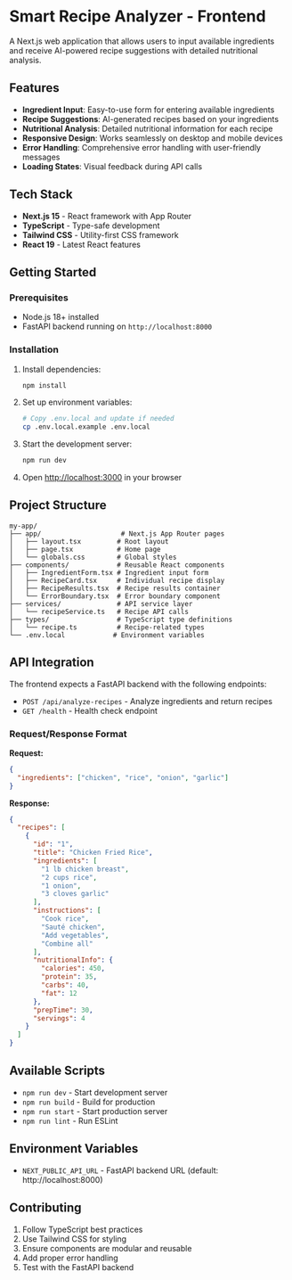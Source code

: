 # Smart Recipe Analyzer - Frontend

A Next.js web application that allows users to input available ingredients and receive AI-powered recipe suggestions with detailed nutritional analysis.

## Features

- **Ingredient Input**: Easy-to-use form for entering available ingredients
- **Recipe Suggestions**: AI-generated recipes based on your ingredients
- **Nutritional Analysis**: Detailed nutritional information for each recipe
- **Responsive Design**: Works seamlessly on desktop and mobile devices
- **Error Handling**: Comprehensive error handling with user-friendly messages
- **Loading States**: Visual feedback during API calls

## Tech Stack

- **Next.js 15** - React framework with App Router
- **TypeScript** - Type-safe development
- **Tailwind CSS** - Utility-first CSS framework
- **React 19** - Latest React features

## Getting Started

### Prerequisites

- Node.js 18+ installed
- FastAPI backend running on `http://localhost:8000`

### Installation

1. Install dependencies:

   ```bash
   npm install
   ```

2. Set up environment variables:

   ```bash
   # Copy .env.local and update if needed
   cp .env.local.example .env.local
   ```

3. Start the development server:

   ```bash
   npm run dev
   ```

4. Open [http://localhost:3000](http://localhost:3000) in your browser

## Project Structure

```
my-app/
├── app/                    # Next.js App Router pages
│   ├── layout.tsx         # Root layout
│   ├── page.tsx           # Home page
│   └── globals.css        # Global styles
├── components/            # Reusable React components
│   ├── IngredientForm.tsx # Ingredient input form
│   ├── RecipeCard.tsx     # Individual recipe display
│   ├── RecipeResults.tsx  # Recipe results container
│   └── ErrorBoundary.tsx  # Error boundary component
├── services/              # API service layer
│   └── recipeService.ts   # Recipe API calls
├── types/                 # TypeScript type definitions
│   └── recipe.ts          # Recipe-related types
└── .env.local            # Environment variables
```

## API Integration

The frontend expects a FastAPI backend with the following endpoints:

- `POST /api/analyze-recipes` - Analyze ingredients and return recipes
- `GET /health` - Health check endpoint

### Request/Response Format

**Request:**

```json
{
  "ingredients": ["chicken", "rice", "onion", "garlic"]
}
```

**Response:**

```json
{
  "recipes": [
    {
      "id": "1",
      "title": "Chicken Fried Rice",
      "ingredients": [
        "1 lb chicken breast",
        "2 cups rice",
        "1 onion",
        "3 cloves garlic"
      ],
      "instructions": [
        "Cook rice",
        "Sauté chicken",
        "Add vegetables",
        "Combine all"
      ],
      "nutritionalInfo": {
        "calories": 450,
        "protein": 35,
        "carbs": 40,
        "fat": 12
      },
      "prepTime": 30,
      "servings": 4
    }
  ]
}
```

## Available Scripts

- `npm run dev` - Start development server
- `npm run build` - Build for production
- `npm run start` - Start production server
- `npm run lint` - Run ESLint

## Environment Variables

- `NEXT_PUBLIC_API_URL` - FastAPI backend URL (default: http://localhost:8000)

## Contributing

1. Follow TypeScript best practices
2. Use Tailwind CSS for styling
3. Ensure components are modular and reusable
4. Add proper error handling
5. Test with the FastAPI backend
